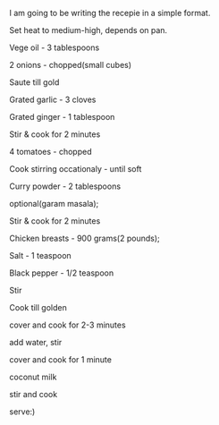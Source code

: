 I am going to be writing the recepie in a simple format.

Set heat to medium-high, depends on pan.

Vege oil - 3 tablespoons

2 onions - chopped(small cubes)

Saute till gold

Grated garlic - 3 cloves

Grated ginger - 1 tablespoon

Stir & cook for 2 minutes

4 tomatoes - chopped

Cook stirring occationaly - until soft

Curry powder - 2 tablespoons

optional(garam masala);

Stir & cook for 2 minutes

Chicken breasts - 900 grams(2 pounds);

Salt - 1 teaspoon

Black pepper - 1/2 teaspoon

Stir

Cook till golden

cover and cook for 2-3 minutes

add water, stir

cover and cook for 1 minute

coconut milk

stir and cook

serve:)